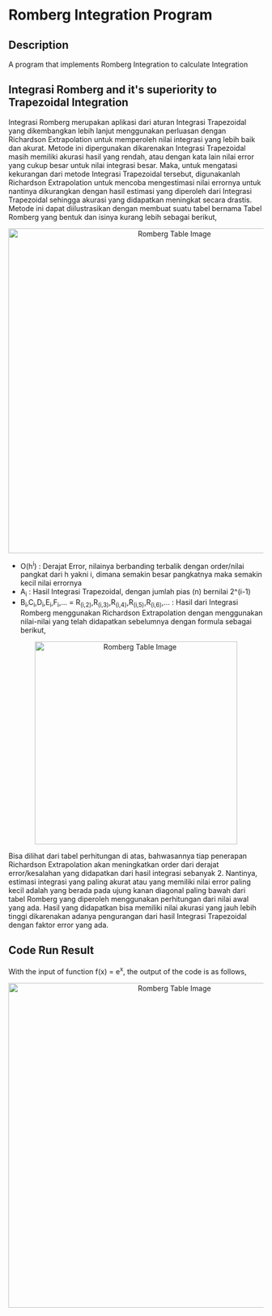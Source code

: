 # Romberg Integration Program

## Description
A program that implements Romberg Integration to calculate Integration

## Integrasi Romberg and it's superiority to Trapezoidal Integration
Integrasi Romberg merupakan aplikasi dari aturan Integrasi Trapezoidal yang dikembangkan lebih lanjut menggunakan perluasan dengan Richardson Extrapolation untuk memperoleh nilai integrasi yang lebih baik dan akurat. Metode ini dipergunakan dikarenakan Integrasi Trapezoidal masih memiliki akurasi hasil yang rendah, atau dengan kata lain nilai error yang cukup besar untuk nilai integrasi besar. Maka, untuk mengatasi kekurangan dari metode Integrasi Trapezoidal tersebut, digunakanlah Richardson Extrapolation untuk mencoba mengestimasi nilai errornya untuk nantinya dikurangkan dengan hasil estimasi yang diperoleh dari Integrasi Trapezoidal sehingga akurasi yang didapatkan meningkat secara drastis. Metode ini dapat diilustrasikan dengan membuat suatu tabel bernama Tabel Romberg yang bentuk dan isinya kurang lebih sebagai berikut,

<p align="center">
  <img width="640" src="https://cdn.discordapp.com/attachments/995337235211763722/1055121117184012398/image.png" alt="Romberg Table Image">
</p>

- O(h<sup>i</sup>) : Derajat Error, nilainya berbanding terbalik dengan order/nilai pangkat dari h yakni i, dimana semakin besar pangkatnya maka semakin kecil nilai errornya
- A<sub>i</sub> : Hasil Integrasi Trapezoidal, dengan jumlah pias (n) bernilai 2^(i-1)
- B<sub>i</sub>,C<sub>i</sub>,D<sub>i</sub>,E<sub>i</sub>,F<sub>i</sub>,… = R<sub>(i,2)</sub>,R<sub>(i,3)</sub>,R<sub>(i,4)</sub>,R<sub>(i,5)</sub>,R<sub>(i,6)</sub>,… : Hasil dari Integrasi Romberg menggunakan Richardson Extrapolation dengan menggunakan nilai-nilai yang telah didapatkan sebelumnya dengan formula sebagai berikut,

<p align="center">
  <img width="400" src="https://cdn.discordapp.com/attachments/995337235211763722/1055121854316154890/image.png" alt="Romberg Table Image">
</p>

Bisa dilihat dari tabel perhitungan di atas, bahwasannya tiap penerapan Richardson Extrapolation akan meningkatkan order dari derajat error/kesalahan yang didapatkan dari hasil integrasi sebanyak 2. Nantinya, estimasi integrasi yang paling akurat atau yang memiliki nilai error paling kecil adalah yang berada pada ujung kanan diagonal paling bawah dari tabel Romberg yang diperoleh menggunakan perhitungan dari nilai awal yang ada. Hasil yang didapatkan bisa memiliki nilai akurasi yang jauh lebih tinggi dikarenakan adanya pengurangan dari hasil Integrasi Trapezoidal dengan faktor error yang ada.

## Code Run Result
With the input of function f(x) = e<sup>x</sup>, the output of the code is as follows,
<p align="center">
  <img width="640" src="https://cdn.discordapp.com/attachments/995337235211763722/1055120139407859763/image.png" alt="Romberg Table Image">
</p>
